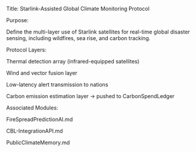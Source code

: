 Title: Starlink-Assisted Global Climate Monitoring Protocol

Purpose:

Define the multi-layer use of Starlink satellites for real-time global disaster sensing, including wildfires, sea rise, and carbon tracking.



Protocol Layers:

Thermal detection array (infrared-equipped satellites)

Wind and vector fusion layer

Low-latency alert transmission to nations

Carbon emission estimation layer → pushed to CarbonSpendLedger



Associated Modules:

FireSpreadPredictionAI.md

CBL-IntegrationAPI.md

PublicClimateMemory.md

